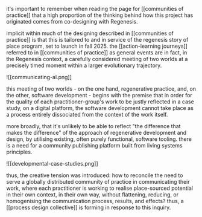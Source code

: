 it's important to remember when reading the page for [[communities of practice]] that a high proportion of the thinking behind how this project has originated comes from co-designing with Regenesis. 

implicit within much of the designing described in [[communities of practice]] is that this is tailored to and in service of the regenesis story of place program, set to launch in fall 2025. the [[action-learning journeys]] referred to in [[communities of practice]] as general events are in fact, in the Regenesis context, a carefully considered meeting of two worlds at a precisely timed moment within a larger evolutionary trajectory. 

![[communicating-al.png]]

this meeting of two worlds - on the one hand, regenerative practice, and, on the other, software development - begins with the premise that in order for the quality of each practitioner-group's work to be justly reflected in a case study, on a digital platform, the software development cannot take place as a process entirely dissociated from the context of the work itself. 

more broadly, that it's unlikely to be able to reflect "the difference that makes the difference" of the approach of regenerative development and design, by utilising existing, often purely functional, software tooling. there is a need for a community publishing platform built from living systems principles.

![[developmental-case-studies.png]]

thus, the creative tension was introduced: how to reconcile the need to serve a globally distributed community of practice in communicating their work, where each practitioner is working to realise place-sourced potential in their own context, in their own way, without flattening, reducing, or homogenising the communication process, results, and effects? thus, a [[process design collective]] is forming in response to this inquiry.